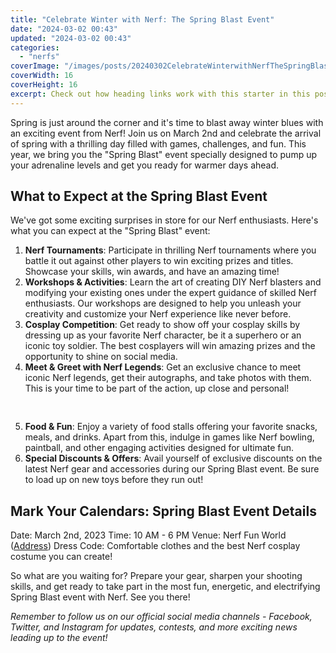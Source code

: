 ```yaml
---
title: "Celebrate Winter with Nerf: The Spring Blast Event"
date: "2024-03-02 00:43"
updated: "2024-03-02 00:43"
categories:
  - "nerfs"
coverImage: "/images/posts/20240302CelebrateWinterwithNerfTheSpringBlastEvent_1.jpg"
coverWidth: 16
coverHeight: 16
excerpt: Check out how heading links work with this starter in this post.
---
```


<script>
  import { base } from '$app/paths';
</script>


Spring is just around the corner and it's time to blast away winter blues with an exciting event from Nerf! Join us on March 2nd and celebrate the arrival of spring with a thrilling day filled with games, challenges, and fun. This year, we bring you the "Spring Blast" event specially designed to pump up your adrenaline levels and get you ready for warmer days ahead.

## What to Expect at the Spring Blast Event

We've got some exciting surprises in store for our Nerf enthusiasts. Here's what you can expect at the "Spring Blast" event:

1. **Nerf Tournaments**: Participate in thrilling Nerf tournaments where you battle it out against other players to win exciting prizes and titles. Showcase your skills, win awards, and have an amazing time!
2. **Workshops & Activities**: Learn the art of creating DIY Nerf blasters and modifying your existing ones under the expert guidance of skilled Nerf enthusiasts. Our workshops are designed to help you unleash your creativity and customize your Nerf experience like never before.
3. **Cosplay Competition**: Get ready to show off your cosplay skills by dressing up as your favorite Nerf character, be it a superhero or an iconic toy soldier. The best cosplayers will win amazing prizes and the opportunity to shine on social media.
4. **Meet & Greet with Nerf Legends**: Get an exclusive chance to meet iconic Nerf legends, get their autographs, and take photos with them. This is your time to be part of the action, up close and personal!

<img class="inline object-contain w-full my-4" src="{base}/images/posts/20240302CelebrateWinterwithNerfTheSpringBlastEvent_2.jpg" alt="" style="aspect-ratio: 16 / 16;" width="16" height="16">

5. **Food & Fun**: Enjoy a variety of food stalls offering your favorite snacks, meals, and drinks. Apart from this, indulge in games like Nerf bowling, paintball, and other engaging activities designed for ultimate fun.
6. **Special Discounts & Offers**: Avail yourself of exclusive discounts on the latest Nerf gear and accessories during our Spring Blast event. Be sure to load up on new toys before they run out!

## Mark Your Calendars: Spring Blast Event Details

Date: March 2nd, 2023
Time: 10 AM - 6 PM
Venue: Nerf Fun World ([Address](https://www.nerfworld.com/contact-us))
Dress Code: Comfortable clothes and the best Nerf cosplay costume you can create!

So what are you waiting for? Prepare your gear, sharpen your shooting skills, and get ready to take part in the most fun, energetic, and electrifying Spring Blast event with Nerf. See you there!

*Remember to follow us on our official social media channels - Facebook, Twitter, and Instagram for updates, contests, and more exciting news leading up to the event!*